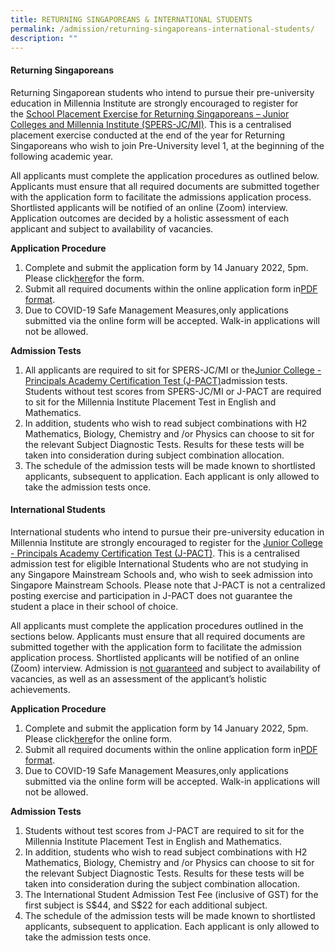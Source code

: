 ```yaml
---
title: RETURNING SINGAPOREANS & INTERNATIONAL STUDENTS
permalink: /admission/returning-singaporeans-international-students/
description: ""
---
```

<h4><strong>Returning Singaporeans</strong></h4>
<p>Returning Singaporean students who intend to pursue their pre-university education in Millennia Institute are strongly encouraged to register for the&nbsp;<a href="https://www.moe.gov.sg/returning-singaporeans/post-secondary">School Placement Exercise for Returning Singaporeans &ndash; Junior Colleges and Millennia Institute (SPERS-JC/MI)</a>. This is a centralised placement exercise conducted at the end of the year for Returning Singaporeans who wish to join Pre-University level 1, at the beginning of the following academic year.</p>
<p>All applicants must complete the application procedures as outlined below. Applicants must ensure that all required documents are submitted together with the application form to facilitate the admissions application process. Shortlisted applicants will be notified of an online (Zoom) interview. Application outcomes are decided by a holistic assessment of each applicant and subject to availability of vacancies.&nbsp;</p>
<p><strong>Application Procedure</strong></p>
<ol>
<li>Complete and submit the application form by 14 January 2022, 5pm. Please click<a href="https://go.gov.sg/miadmission2022">here</a>for the form.</li>
<li>Submit all required documents within the online application form in<u>PDF format</u>.</li>
<li>Due to COVID-19 Safe Management Measures,only applications submitted via the online form will be accepted. Walk-in applications will not be allowed.</li>
</ol>
<p><strong>Admission Tests</strong></p>
<ol>
<li>All applicants are required to sit for SPERS-JC/MI or the<a href="https://pact.sg/index.php?option=com_content&amp;view=article&amp;id=58&amp;Itemid=94">Junior College - Principals Academy Certification Test (J-PACT)</a>admission tests. Students without test scores from SPERS-JC/MI or J-PACT are required to sit for the Millennia Institute Placement Test in English and Mathematics.</li>
<li>In addition, students who wish to read subject combinations with H2 Mathematics, Biology, Chemistry and /or Physics can choose to sit for the relevant Subject Diagnostic Tests. Results for these tests will be taken into consideration during subject combination allocation.</li>
<li>The schedule of the admission tests will be made known to shortlisted applicants, subsequent to application. Each applicant is only allowed to take the admission tests once.</li>
</ol>
<h4><strong>International Students</strong></h4>
<p>International students who intend to pursue their pre-university education in Millennia Institute are strongly encouraged to register for the&nbsp;<a href="https://pact.sg/index.php?option=com_content&amp;view=article&amp;id=58&amp;Itemid=94">Junior College - Principals Academy Certification Test (J-PACT)</a>. This is a centralised admission test for eligible International Students who are not studying in any Singapore Mainstream Schools and, who wish to seek admission into Singapore Mainstream Schools. Please note that J-PACT is not a centralized posting exercise and participation in J-PACT does not guarantee the student a place in their school of choice.</p>
<p>All applicants must complete the application procedures outlined in the sections below. Applicants must ensure that all required documents are submitted together with the application form to facilitate the admission application process. Shortlisted applicants will be notified of an online (Zoom) interview. Admission is&nbsp;<u>not guaranteed</u>&nbsp;and subject to availability of vacancies, as well as an assessment of the applicant&rsquo;s holistic achievements.&nbsp;</p>
<p><strong>Application Procedure</strong></p>
<ol>
<li>Complete and submit the application form by 14 January 2022, 5pm. Please click<a href="https://go.gov.sg/miadmission2022">here</a>for the online form.</li>
<li>Submit all required documents within the online application form in<u>PDF format</u>.</li>
<li>Due to COVID-19 Safe Management Measures,only applications submitted via the online form will be accepted. Walk-in applications will not be allowed.</li>
</ol>
<p><strong>Admission Tests</strong></p>
<ol>
<li>Students without test scores from J-PACT are required to sit for the Millennia Institute Placement Test in English and Mathematics.</li>
<li>In addition, students who wish to read subject combinations with H2 Mathematics, Biology, Chemistry and /or Physics can choose to sit for the relevant Subject Diagnostic Tests. Results for these tests will be taken into consideration during the subject combination allocation.</li>
<li>The International Student Admission Test Fee (inclusive of GST) for the first subject is S$44, and S$22 for each additional subject.</li>
<li>The schedule of the admission tests will be made known to shortlisted applicants, subsequent to application. Each applicant is only allowed to take the admission tests once.</li>
</ol>